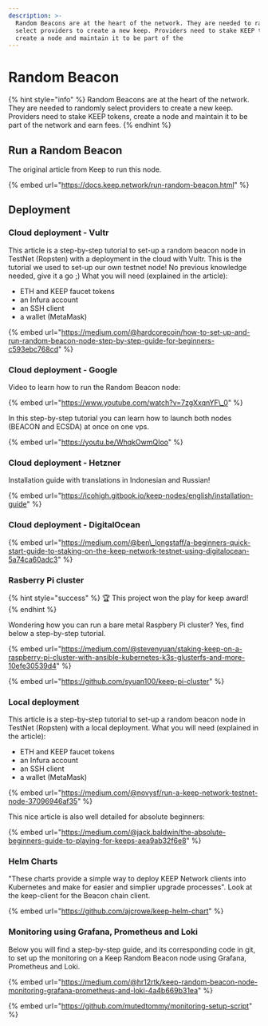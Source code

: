 ```yaml
---
description: >-
  Random Beacons are at the heart of the network. They are needed to randomly
  select providers to create a new keep. Providers need to stake KEEP tokens,
  create a node and maintain it to be part of the
---
```


# Random Beacon



{% hint style="info" %}
Random Beacons are at the heart of the network. They are needed to randomly select providers to create a new keep. Providers need to stake KEEP tokens, create a node and maintain it to be part of the network and earn fees.
{% endhint %}

## Run a Random Beacon

The original article from Keep to run this node.

{% embed url="https://docs.keep.network/run-random-beacon.html" %}

## Deployment

### Cloud deployment - Vultr

This article is a step-by-step tutorial to set-up a random beacon node in TestNet \(Ropsten\) with a deployment in the cloud with Vultr. This is the tutorial we used to set-up our own testnet node! No previous knowledge needed, give it a go ;\) What you will need \(explained in the article\):

* ETH and KEEP faucet tokens
* an Infura account
* an SSH client
* a wallet \(MetaMask\)

{% embed url="https://medium.com/@hardcorecoin/how-to-set-up-and-run-random-beacon-node-step-by-step-guide-for-beginners-c593ebc768cd" %}

### Cloud deployment - Google

Video to learn how to run the Random Beacon node:

{% embed url="https://www.youtube.com/watch?v=7zgXxqnYF\_0" %}

In this step-by-step tutorial you can learn how to launch both nodes \(BEACON and ECSDA\) at once on one vps. 

{% embed url="https://youtu.be/WhqkOwmQIoo" %}

### Cloud deployment - Hetzner

Installation guide with translations in Indonesian and Russian!

{% embed url="https://icohigh.gitbook.io/keep-nodes/english/installation-guide" %}

### Cloud deployment - DigitalOcean

{% embed url="https://medium.com/@ben\_longstaff/a-beginners-quick-start-guide-to-staking-on-the-keep-network-testnet-using-digitalocean-5a74ca60adc3" %}



### Rasberry Pi cluster

{% hint style="success" %}
🏆 This project won the play for keep award!
{% endhint %}

Wondering how you can run a bare metal Raspbery Pi cluster? Yes, find below a step-by-step tutorial.

{% embed url="https://medium.com/@stevenyuan/staking-keep-on-a-raspberry-pi-cluster-with-ansible-kubernetes-k3s-glusterfs-and-more-10efe30539d4" %}

{% embed url="https://github.com/syuan100/keep-pi-cluster" %}

### Local deployment

This article is a step-by-step tutorial to set-up a random beacon node in TestNet \(Ropsten\) with a local deployment. What you will need \(explained in the article\):

* ETH and KEEP faucet tokens
* an Infura account
* an SSH client
* a wallet \(MetaMask\)

{% embed url="https://medium.com/@novysf/run-a-keep-network-testnet-node-37096946af35" %}

This nice article is also well detailed for absolute beginners:

{% embed url="https://medium.com/@jack.baldwin/the-absolute-beginners-guide-to-playing-for-keeps-aea9ab32f6e8" %}

### Helm Charts

"These charts provide a simple way to deploy KEEP Network clients into Kubernetes and make for easier and simplier upgrade processes". Look at the keep-client for the Beacon chain client.

{% embed url="https://github.com/ajcrowe/keep-helm-chart" %}

### Monitoring using Grafana, Prometheus and Loki

Below you will find a step-by-step guide, and its corresponding code in git, to set up the monitoring on a Keep Random Beacon node using Grafana, Prometheus and Loki.

{% embed url="https://medium.com/@hr12rtk/keep-random-beacon-node-monitoring-grafana-prometheus-and-loki-4a4b669b31ea" %}

{% embed url="https://github.com/mutedtommy/monitoring-setup-script" %}

